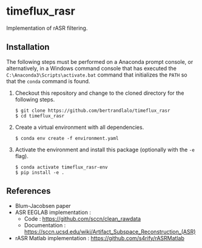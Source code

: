 # timeflux_rasr
Implementation of rASR filtering. 

## Installation
The following steps must be performed on a Anaconda prompt console, or 
alternatively, in a Windows command console that has executed the 
`C:\Anaconda3\Scripts\activate.bat` command that initializes the `PATH` so that
the `conda` command is found.


1. Checkout this repository and change to the cloned directory
   for the following steps.

    ```
    $ git clone https://github.com/bertrandlalo/timeflux_rasr
    $ cd timeflux_rasr
    ```
    
2. Create a virtual environment with all dependencies.

    ```
    $ conda env create -f environment.yaml
    ```
    
3. Activate the environment and install this package (optionally with the `-e` 
    flag).

    ```
    $ conda activate timeflux_rasr-env
    $ pip install -e .
    ```

## References 
- Blum-Jacobsen paper
- ASR EEGLAB implementation :
    - Code : https://github.com/sccn/clean_rawdata
    - Documentation : https://sccn.ucsd.edu/wiki/Artifact_Subspace_Reconstruction_(ASR)
- rASR Matlab implementation : https://github.com/s4rify/rASRMatlab
